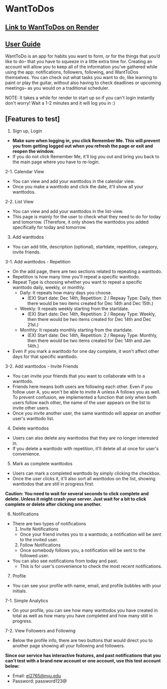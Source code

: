 # WantToDos 

## [Link to WantToDos on Render](https://want-to-dos.onrender.com/)

## [User Guide](https://wanttodos.atlassian.net/wiki/spaces/WANTTODOS/pages/6553605/WantToDos+-+User+Guide)

WantToDo is an app for habits you want to form, or for the things that you’d like to do– that you have to squeeze in a little extra time for. Creating an account will allow you to keep all of the information you’ve gathered while using the app: notifications, followers, following, and WantToDos themselves. You can check out what tasks you want to do, like learning to paint or play the guitar, without also having to check deadlines or upcoming meetings– as you would on a traditional scheduler.

NOTE: It takes a while for render to start up so if you can't login instantly don't worry! Wait a 1-2 minutes and it will log you in :)

## [Features to test]
1. Sign up, Login
  - **Make sure when logging in, you click Remember Me. This will prevent you from getting logged out when you refresh the page or exit and reopen the window.**
  - If you do not click Remember Me, it'll log you out and bring you back to the main page where you have to re-login.

2-1. Calendar View 
  - You can view and add your wanttodos in the calendar view. 
  - Once you make a wanttodo and click the date, it'll show all your wanttodos. 

2-2. List View
  - You can view and add your wanttodos in the list-view. 
  - This page is mainly for the user to check what they need to do for today and tomorrow. (Therefore, it only shows the wanttodos you added specifically for today and tomorrow. 

3. Add wanttodos 
  - You can add title, description (optional), startdate, repetition, category, invite friends. 

3-1. Add wanttodos - Repetition
  - On the add page, there are two sections related to repeating a wanttodo. 
  - Repetition is how many time you'll repeat a specific wanttodo. 
  - Repeat Type is choosing whether you want to repeat a specific wanttodo daily, weekly, or monthly. 
    - Daily: It repeats how many days you choose. 
      - (EX) Start date: Dec 14th, Repetition: 2 / Repeay Type: Daily, then there would be two items created for Dec 14th and Dec 15th.) 
    - Weekly: It repeats weekly starting from the startdate. 
      - (EX) Start date: Dec 14th, Repetition: 2 / Repeay Type: Weekly, then there would be two items created for Dec 14th and Dec 21st.)
    - Monthly: It repeats monthly starting from the startdate. 
      - (EX) Start date: Dec 14th, Repetition: 2 / Repeay Type: Monthly, then there would be two items created for Dec 14th and Jan 14th.)
  - Even if you mark a wanttodo for one day complete, it won't affect other days for that specific wanttodo. 
    
3-2. Add wanttodos - Invite Friends 
  - You can invite your friends that you want to collaborate with to a wanttodo. 
  - Friends here means both users are following each other. Even if you follow user A, you won't be able to invite A unless A follows you as well. To prevent confusion, we implemented a function that only when both users follow each other, the name of the user appears on the list to invite other users. 
  - Once you invite another user, the same wanttodo will appear on another user's wanttodo list. 

4. Delete wanttodos 
  - Users can also delete any wanttodos that they are no longer interested in. 
  - If you delete a wanttodo with repetition, it'll delete all at once for user's convenience. 

5. Mark as complete wanttodos 
  - Users can mark a completed wanttodo by simply clicking the checkbox. 
  - Once the user clicks it, it'll also sort all wanttodos on the list, showing wanttodos that are still in progress first. 

**Caution: You need to wait for several seconds to click complete and delete. Unless it might crash your server. Just wait for a bit to click complete or delete after clicking one another.**

6. Notifications
  - There are two types of notifications 
    1) Invite Notifications
      - Once your friend invites you to a wanttodo, a notification will be sent to the invited user. 
    2) Follow Notifications 
      - Once somebody follows you, a notification will be sent to the followed user. 
  - You can also see notifications from today and past. 
    - This is for user's convenience to check the most recent notifications. 
    
7. Profile 
  - You can see your profile with name, email, and profile bubbles with your initials. 

7-1. Simple Analytics
  - On your profile, you can see how many wanttodos you have created in total as well as how many you have completed and how many still in progress. 

7-2. View Followers and Following 
  - Below the profile info, there are two buttons that would direct you to another page showing all your following and followers. 

**Since our service has interactive features, and past notifications that you can't test with a brand new account or one account, use this test account below:** 
   - Email: el2765@nyu.edu
   - Password: password123@
